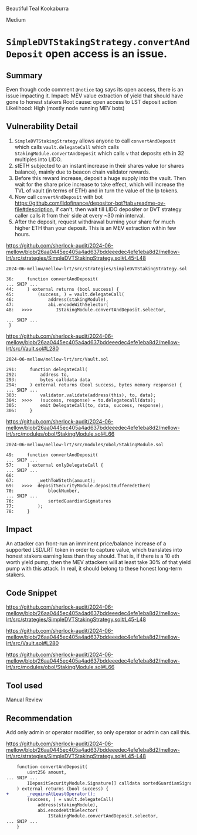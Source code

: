 Beautiful Teal Kookaburra

Medium

# `SimpleDVTStakingStrategy.convertAndDeposit` open access is an issue.

## Summary
Even though code comment `@notice` tag says its open access, there is an issue impacting it.
Impact: MEV value extraction of yield that should have gone to honest stakers
Root cause: open access to LST deposit action
Likelihood: High (mostly node running MEV bots)

## Vulnerability Detail

1. `SimpleDVTStakingStrategy` allows anyone to call `convertAndDeposit` which calls `vault.delegateCall` which calls `StakingModule.convertAndDeposit` which calls `v` that deposits eth in 32 multiples into LIDO.
2. stETH subjected to an instant increase in their shares value (or shares balance), mainly due to beacon chain validator rewards.
3. Before this reward increase, deposit a huge supply into the vault. Then wait for the share price increase to take effect, which will increase the TVL of vault (in terms of ETH) and in turn the value of the lp tokens.
4. Now call `convertAndDeposit` with bot <https://github.com/lidofinance/depositor-bot?tab=readme-ov-file#description>, if can't, then wait till LIDO depositer or DVT strategy caller calls it from their side at every ~30 min interval.
5. After the deposit, request withdrawal burning your share for much higher ETH than your deposit. This is an MEV extraction within few hours. 

https://github.com/sherlock-audit/2024-06-mellow/blob/26aa0445ec405a4ad637bddeeedec4efe1eba8d2/mellow-lrt/src/strategies/SimpleDVTStakingStrategy.sol#L45-L48

```solidity
2024-06-mellow/mellow-lrt/src/strategies/SimpleDVTStakingStrategy.sol

36:     function convertAndDeposit(
... SNIP ...
44:     ) external returns (bool success) {
45:         (success, ) = vault.delegateCall(
46:             address(stakingModule),
47:             abi.encodeWithSelector(
48:   >>>>         IStakingModule.convertAndDeposit.selector,

... SNIP ...
 }
```

https://github.com/sherlock-audit/2024-06-mellow/blob/26aa0445ec405a4ad637bddeeedec4efe1eba8d2/mellow-lrt/src/Vault.sol#L280

```solidity
2024-06-mellow/mellow-lrt/src/Vault.sol

291:     function delegateCall(
292:         address to,
293:         bytes calldata data
294:     ) external returns (bool success, bytes memory response) {
... SNIP ...
303:         validator.validate(address(this), to, data);
304:  >>>>   (success, response) = to.delegatecall(data);
305:         emit DelegateCall(to, data, success, response);
306:     }

```
https://github.com/sherlock-audit/2024-06-mellow/blob/26aa0445ec405a4ad637bddeeedec4efe1eba8d2/mellow-lrt/src/modules/obol/StakingModule.sol#L66

```solidity
2024-06-mellow/mellow-lrt/src/modules/obol/StakingModule.sol

49:     function convertAndDeposit(
... SNIP ...
57:     ) external onlyDelegateCall {
... SNIP ...
66: 
67:         _wethToWSteth(amount);
69:   >>>>  depositSecurityModule.depositBufferedEther(
70:             blockNumber,
... SNIP ...
76:             sortedGuardianSignatures
77:         );
78:     }

```

## Impact

An attacker can front-run an imminent price/balance increase of a supported LSD/LRT token in order to capture value, which translates into honest stakers earning less than they should. That is, if there is a 10 eth worth yield pump, then the MEV attackers will at least take 30% of that yield pump with this attack. In real, it should belong to these honest long-term stakers.


## Code Snippet
https://github.com/sherlock-audit/2024-06-mellow/blob/26aa0445ec405a4ad637bddeeedec4efe1eba8d2/mellow-lrt/src/strategies/SimpleDVTStakingStrategy.sol#L45-L48

https://github.com/sherlock-audit/2024-06-mellow/blob/26aa0445ec405a4ad637bddeeedec4efe1eba8d2/mellow-lrt/src/Vault.sol#L280

https://github.com/sherlock-audit/2024-06-mellow/blob/26aa0445ec405a4ad637bddeeedec4efe1eba8d2/mellow-lrt/src/modules/obol/StakingModule.sol#L66

## Tool used
Manual Review

## Recommendation
Add only admin or operator modifier, so only operator or admin can call this.

https://github.com/sherlock-audit/2024-06-mellow/blob/26aa0445ec405a4ad637bddeeedec4efe1eba8d2/mellow-lrt/src/strategies/SimpleDVTStakingStrategy.sol#L45-L48

```diff
    function convertAndDeposit(
        uint256 amount,
... SNIP ...
        IDepositSecurityModule.Signature[] calldata sortedGuardianSignatures
    ) external returns (bool success) {
+       _requireAtLeastOperator();
        (success, ) = vault.delegateCall(
            address(stakingModule),
            abi.encodeWithSelector(
                IStakingModule.convertAndDeposit.selector,
... SNIP ...
    }
```